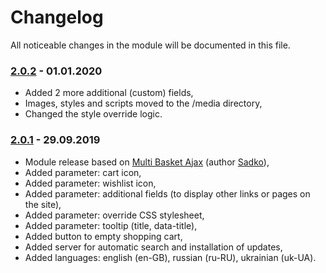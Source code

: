 # Changelog
All noticeable changes in the module will be documented in this file.

### [2.0.2](https://github.com/Kostelano/jCart-Ajax-Joomshopping/releases/tag/2.0.2) - 01.01.2020
- Added 2 more additional (custom) fields,
- Images, styles and scripts moved to the /media directory,
- Changed the style override logic.

### [2.0.1](https://github.com/Kostelano/jCart-Ajax-Joomshopping/releases/tag/2.0.1) - 29.09.2019
- Module release based on [Multi Basket Ajax](https://joomlaforum.ru/index.php/topic,316647.0.html) (author [Sadko](https://joomlaforum.ru/index.php?action=profile;u=189020)),
- Added parameter: cart icon,
- Added parameter: wishlist icon,
- Added parameter: additional fields (to display other links or pages on the site),
- Added parameter: override CSS stylesheet,
- Added parameter: tooltip (title, data-title),
- Added button to empty shopping cart,
- Added server for automatic search and installation of updates,
- Added languages: english (en-GB), russian (ru-RU), ukrainian (uk-UA).
